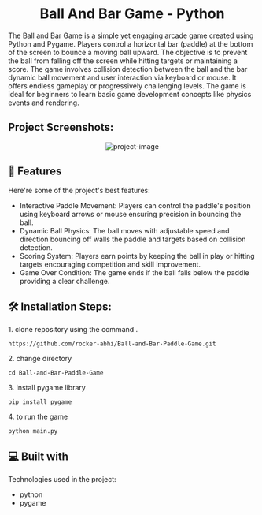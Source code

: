 <h1 align="center" id="title">Ball And Bar Game - Python</h1>



<p id="description">The Ball and Bar Game is a simple yet engaging arcade game created using Python and Pygame. Players control a horizontal bar (paddle) at the bottom of the screen to bounce a moving ball upward. The objective is to prevent the ball from falling off the screen while hitting targets or maintaining a score. The game involves collision detection between the ball and the bar dynamic ball movement and user interaction via keyboard or mouse. It offers endless gameplay or progressively challenging levels. The game is ideal for beginners to learn basic game development concepts like physics events and rendering.</p>

<h2>Project Screenshots:</h2>

<p align="center"><img src="./screenshot/s-1.jpg" alt="project-image"></p>

<h2>🧐 Features</h2>

Here're some of the project's best features:

*   Interactive Paddle Movement: Players can control the paddle's position using keyboard arrows or mouse ensuring precision in bouncing the ball.
*   Dynamic Ball Physics: The ball moves with adjustable speed and direction bouncing off walls the paddle and targets based on collision detection.
*   Scoring System: Players earn points by keeping the ball in play or hitting targets encouraging competition and skill improvement.
*   Game Over Condition: The game ends if the ball falls below the paddle providing a clear challenge.

<h2>🛠️ Installation Steps:</h2>

<p>1. clone repository using the command .</p>

```
https://github.com/rocker-abhi/Ball-and-Bar-Paddle-Game.git
```

<p>2. change directory</p>

```
cd Ball-and-Bar-Paddle-Game
```

<p>3. install pygame library</p>

```
pip install pygame
```

<p>4. to run the game</p>

```
python main.py
```

  
  
<h2>💻 Built with</h2>

Technologies used in the project:

*   python
*   pygame
